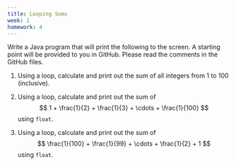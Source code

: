 ```yaml
---
title: Looping Sums
week: 1
homework: 4
---
```

Write a Java program that will print the following to the screen.  A
starting point will be provided to you in GitHub.  Please read the
comments in the GitHub files.

1. Using a loop, calculate and print out the sum of all integers from 1
   to 100 (inclusive).

2. Using a loop, calculate and print out the sum of $$ 1 +
   \frac{1}{2} + \frac{1}{3} + \cdots + \frac{1}{100} $$ using `float`.

3. Using a loop, calculate and print out the sum of $$ \frac{1}{100} + \frac{1}{99} + \cdots + \frac{1}{2} + 1 $$ using `float`.


